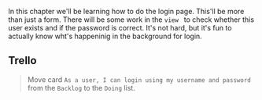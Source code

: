In this chapter we'll be learning how to do the login page. This'll be more than just a form. There will be some work in the `view ` to check whether this user exists and if the password is correct. It's not hard, but it's fun to actually know wht's happeninig in the background for login.


## Trello
> Move card `As a user, I can login using my username and password` from the `Backlog` to the `Doing` list.
